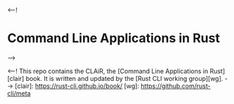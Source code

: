 <--!
# Command Line Applications in Rust
-->

<--!
This repo contains the CLAiR, the [Command Line Applications in Rust][clair] book.
It is written and updated by the [Rust CLI working group][wg].
-->
[clair]: https://rust-cli.github.io/book/
[wg]: https://github.com/rust-cli/meta
<!--stackedit_data:
eyJoaXN0b3J5IjpbLTMyODc0ODMxXX0=
-->